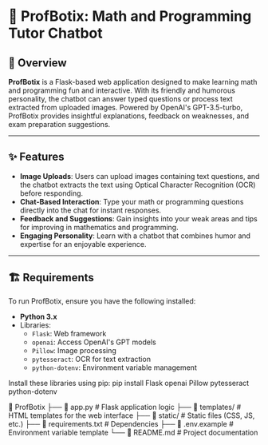 # 🤖 ProfBotix: Math and Programming Tutor Chatbot

## 📖 Overview
**ProfBotix** is a Flask-based web application designed to make learning math and programming fun and interactive. With its friendly and humorous personality, the chatbot can answer typed questions or process text extracted from uploaded images. Powered by OpenAI's GPT-3.5-turbo, ProfBotix provides insightful explanations, feedback on weaknesses, and exam preparation suggestions.

---

## ✨ Features
- **Image Uploads**: Users can upload images containing text questions, and the chatbot extracts the text using Optical Character Recognition (OCR) before responding.
- **Chat-Based Interaction**: Type your math or programming questions directly into the chat for instant responses.
- **Feedback and Suggestions**: Gain insights into your weak areas and tips for improving in mathematics and programming.
- **Engaging Personality**: Learn with a chatbot that combines humor and expertise for an enjoyable experience.

---

## 🏗️ Requirements
To run ProfBotix, ensure you have the following installed:

- **Python 3.x**
- Libraries:
  - `Flask`: Web framework
  - `openai`: Access OpenAI's GPT models
  - `Pillow`: Image processing
  - `pytesseract`: OCR for text extraction
  - `python-dotenv`: Environment variable management

Install these libraries using pip:
pip install Flask openai Pillow pytesseract python-dotenv

📂 ProfBotix
├── 📄 app.py          # Flask application logic
├── 📄 templates/      # HTML templates for the web interface
├── 📄 static/         # Static files (CSS, JS, etc.)
├── 📄 requirements.txt # Dependencies
├── 📄 .env.example    # Environment variable template
└── 📄 README.md       # Project documentation


